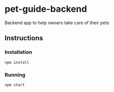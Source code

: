 # pet-guide-backend

Backend app to help owners take care of their pets

## Instructions

### Installation

```
npm install
```

### Running

```
npm start
```
